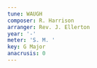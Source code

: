 ```yaml
---
tune: WAUGH
composer: R. Harrison
arranger: Rev. J. Ellerton
year: '-'
meter: 'S. M. '
key: G Major
anacrusis: 0
---
```

